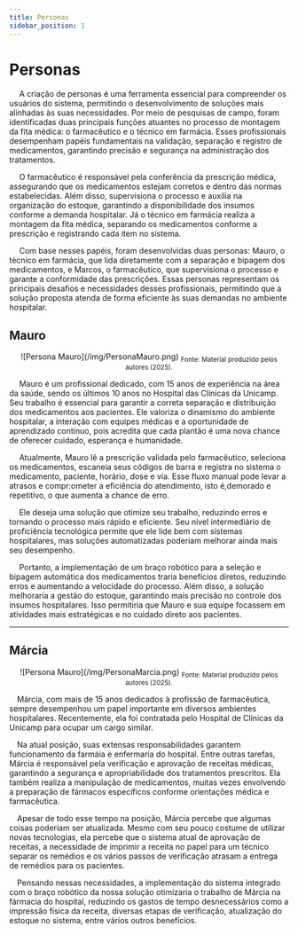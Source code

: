 ```yaml
---
title: Personas
sidebar_position: 1
---
```

# Personas 

&emsp; A criação de personas é uma ferramenta essencial para compreender os usuários do sistema, permitindo o desenvolvimento de soluções mais alinhadas às suas necessidades. Por meio de pesquisas de campo, foram identificadas duas principais funções atuantes no processo de montagem da fita médica: o farmacêutico e o técnico em farmácia. Esses profissionais desempenham papéis fundamentais na validação, separação e registro de medicamentos, garantindo precisão e segurança na administração dos tratamentos.

&emsp; O farmacêutico é responsável pela conferência da prescrição médica, assegurando que os medicamentos estejam corretos e dentro das normas estabelecidas. Além disso, supervisiona o processo e auxilia na organização do estoque, garantindo a disponibilidade dos insumos conforme a demanda hospitalar. Já o técnico em farmácia realiza a montagem da fita médica, separando os medicamentos conforme a prescrição e registrando cada item no sistema.

&emsp; Com base nesses papéis, foram desenvolvidas duas personas: Mauro, o técnico em farmácia, que lida diretamente com a separação e bipagem dos medicamentos, e Marcos, o farmacêutico, que supervisiona o processo e garante a conformidade das prescrições. Essas personas representam os principais desafios e necessidades desses profissionais, permitindo que a solução proposta atenda de forma eficiente às suas demandas no ambiente hospitalar.

## Mauro

<div align="center">
![Persona Mauro](/img/PersonaMauro.png)
<sub>Fonte: Material produzido pelos autores (2025).</sub>
</div>

&emsp; Mauro é um profissional dedicado, com 15 anos de experiência na área da saúde, sendo os últimos 10 anos no Hospital das Clínicas da Unicamp. Seu trabalho é essencial para garantir a correta separação e distribuição dos medicamentos aos pacientes. Ele valoriza o dinamismo do ambiente hospitalar, a interação com equipes médicas e a oportunidade de aprendizado contínuo, pois acredita que cada plantão é uma nova chance de oferecer cuidado, esperança e humanidade.

&emsp; Atualmente, Mauro lê a prescrição validada pelo farmacêutico, seleciona os medicamentos, escaneia seus códigos de barra e registra no sistema o medicamento, paciente, horário, dose e via. Esse fluxo manual pode levar a atrasos e compr:ometer a eficiência do atendimento, isto é,demorado e repetitivo, o que aumenta a chance de erro. 

&emsp; Ele deseja uma solução que otimize seu trabalho, reduzindo erros e tornando o processo mais rápido e eficiente. Seu nível intermediário de proficiência tecnológica permite que ele lide bem com sistemas hospitalares, mas soluções automatizadas poderiam melhorar ainda mais seu desempenho.

&emsp; Portanto, a implementação de um braço robótico para a seleção e bipagem automática dos medicamentos traria benefícios diretos, reduzindo erros e aumentando a velocidade do processo. Além disso, a solução melhoraria a gestão do estoque, garantindo mais precisão no controle dos insumos hospitalares. Isso permitiria que Mauro e sua equipe focassem em atividades mais estratégicas e no cuidado direto aos pacientes.

---

## Márcia

<div align="center">
![Persona Mauro](/img/PersonaMarcia.png)
<sub>Fonte: Material produzido pelos autores (2025).</sub>
</div>

&emsp;Márcia, com mais de 15 anos dedicados à profissão de farmacêutica, sempre desempenhou um papel importante em diversos ambientes hospitalares. Recentemente, ela foi contratada pelo Hospital de Clínicas da Unicamp para ocupar um cargo similar.

&emsp;Na atual posição, suas extensas responsabilidades garantem funcionamento da farmáia e enfermaria do hospital. Entre outras tarefas, Márcia é responsável pela verificação e aprovação de receitas médicas, garantindo a segurança e apropriabilidade dos tratamentos prescritos. Ela também realiza a manipulação de medicamentos, muitas vezes envolvendo a preparação de fármacos específicos conforme orientações médica e farmacêutica.

&emsp;Apesar de todo esse tempo na posição, Márcia percebe que algumas coisas poderiam ser atualizada. Mesmo com seu pouco costume de utilizar novas tecnologias, ela percebe que o sistema atual de aprovação de receitas, a necessidade de imprimir a receita no papel para um técnico separar os remédios e os vários passos de verificação atrasam a entrega de remédios para os pacientes.

&emsp;Pensando nessas necessidades, a implementação do sistema integrado com o braço robótico da nossa solução otimizaria o trabalho de Márcia na fármacia do hospital, reduzindo os gastos de tempo desnecessários como a impressão física da receita, diversas etapas de verificação, atualização do estoque no sistema, entre vários outros benefícios.